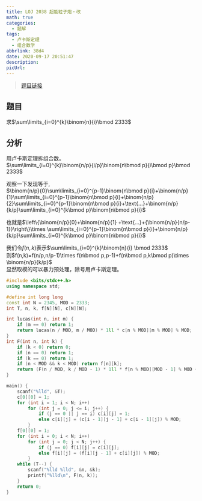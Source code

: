 ```yaml
---
title: LOJ 2038 超能粒子炮・改
math: true
categories:
  - 题解
tags:
  - 卢卡斯定理
  - 组合数学
abbrlink: 38d4
date: 2020-09-17 20:51:47
description:
picUrl:
---
```




>[题目链接](https://loj.ac/problem/2038)  

## 题目
求$\sum\limits_{i=0}^{k}\binom{n}{i}\bmod 2333$  
## 分析  
用卢卡斯定理拆组合数。  
$\sum\limits_{i=0}^{k}\binom{n/p}{i/p}\binom{n\bmod p}{i\bmod p}\bmod 2333$  

观察一下发现等于,  
$\binom{n/p}{0}\sum\limits_{i=0}^{p-1}\binom{n\bmod p}{i}+\binom{n/p}{1}\sum\limits_{i=0}^{p-1}\binom{n\bmod p}{i}+\binom{n/p}{2}\sum\limits_{i=0}^{p-1}\binom{n\bmod p}{i}+\text{...}+\binom{n/p}{k/p}\sum\limits_{i=0}^{k\bmod p}\binom{n\bmod p}{i}$  

也就是$\left\{\binom{n/p}{0}+\binom{n/p}{1} +\text{...}+{\binom{n/p}{n/p-1}}\right\}\times \sum\limits_{i=0}^{p-1}\binom{n\bmod p}{i}+\binom{n/p}{k/p}\sum\limits_{i=0}^{k\bmod p}\binom{n\bmod p}{i}$  

我们令$f(n,k)$表示$\sum\limits_{i=0}^{k}\binom{n}{i} \bmod 2333$  
则$f(n,k)=f(n/p,n/p-1)\times f(n\bmod p,p-1)+f(n\bmod p,k\bmod p)\times \binom{n/p}{k/p}$  
显然取模的可以暴力预处理，除号用卢卡斯定理。  

```cpp
#include <bits/stdc++.h>
using namespace std;

#define int long long
const int N = 2345, MOD = 2333;
int T, n, k, f[N][N], c[N][N];

int lucas(int n, int m) {
	if (m == 0) return 1;
	return lucas(n / MOD, m / MOD) * 1ll * c[n % MOD][m % MOD] % MOD;
}
int F(int n, int k) {
	if (k < 0) return 0;
	if (n == 0) return 1;
	if (k == 0) return 1;
	if (n < MOD && k < MOD) return f[n][k];
	return (F(n / MOD, k / MOD - 1) * 1ll * f[n % MOD][MOD - 1] % MOD + lucas(n / MOD, k / MOD) * 1ll * f[n % MOD][k % MOD] % MOD) % MOD;
}

main() {
	scanf("%lld", &T);
	c[0][0] = 1;
    for (int i = 1; i < N; i++)
		for (int j = 0; j <= i; j++) {
			if (j == 0 || j == i) c[i][j] = 1;
			else c[i][j] = (c[i - 1][j - 1] + c[i - 1][j]) % MOD;
		}
	f[0][0] = 1;
	for (int i = 0; i < N; i++)
		for (int j = 0; j < N; j++) {
			if (j == 0) f[i][j] = c[i][j];
			else f[i][j] = (f[i][j - 1] + c[i][j]) % MOD;
		}
	while (T--) {
		scanf("%lld %lld", &n, &k);
        printf("%lld\n", F(n, k));
	}
	return 0;
}

```